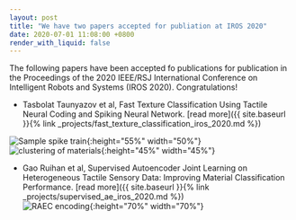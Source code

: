 ```yaml
---
layout: post
title: "We have two papers accepted for publiation at IROS 2020"
date: 2020-07-01 11:08:00 +0800
render_with_liquid: false
---
```

The following papers have been accepted fo publications for publication in the Proceedings of the 2020 IEEE/RSJ International Conference on Intelligent Robots and Systems (IROS 2020). Congratulations!
*  Tasbolat Taunyazov et al, Fast Texture Classification Using Tactile Neural Coding and Spiking Neural Network.  [read more]({{ site.baseurl }}{% link _projects/fast_texture_classification_iros_2020.md %}) <br/>

![Sample spike train]({{site.url}}{{site.baseurl}}/assets/imgs/SNN_IROS/example2.png){:height="55%" width="50%"} 
![clustering of materials]({{site.url}}{{site.baseurl}}/assets/imgs/SNN_IROS/clustering_with_material.png){:height="45%" width="45%"}
* Gao Ruihan et al, Supervised Autoencoder Joint Learning on Heterogeneous Tactile Sensory Data: Improving Material Classification Performance. [read more]({{ site.baseurl }}{% link _projects/supervised_ae_iros_2020.md %}) <br/>
![RAEC encoding]({{site.url}}{{site.baseurl}}/assets/imgs/AE_IROS/RAEC_coding.png){:height="70%" width="70%"}
